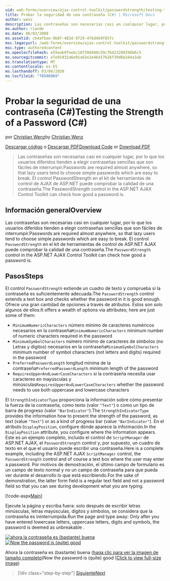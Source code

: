```yaml
---
uid: web-forms/overview/ajax-control-toolkit/passwordstrength/testing-the-strength-of-a-password-cs
title: Probar la seguridad de una contraseña (C#) | Microsoft Docs
author: wenz
description: Las contraseñas son necesarias casi en cualquier lugar, por lo que los usuarios diferidos tienden a elegir contraseñas sencillas que son fáciles de interrumpir. Control PasswordStrength en el ASP. N...
ms.author: riande
ms.date: 06/02/2008
ms.assetid: cb4afbae-9b8f-483d-9729-476d4b9f85fc
msc.legacyurl: /web-forms/overview/ajax-control-toolkit/passwordstrength/testing-the-strength-of-a-password-cs
msc.type: authoredcontent
ms.openlocfilehash: e55eab9feebc18f39dd40c59cfb423208296b6c5
ms.sourcegitcommit: e7e91932a6e91a63e2e46417626f39d6b244a3ab
ms.translationtype: MT
ms.contentlocale: es-ES
ms.lasthandoff: 03/06/2020
ms.locfileid: "78508969"
---
```

# <a name="testing-the-strength-of-a-password-c"></a><span data-ttu-id="ae81b-104">Probar la seguridad de una contraseña (C#)</span><span class="sxs-lookup"><span data-stu-id="ae81b-104">Testing the Strength of a Password (C#)</span></span>

<span data-ttu-id="ae81b-105">por [Christian Wenz](https://github.com/wenz)</span><span class="sxs-lookup"><span data-stu-id="ae81b-105">by [Christian Wenz](https://github.com/wenz)</span></span>

<span data-ttu-id="ae81b-106">[Descargar código](https://download.microsoft.com/download/9/3/f/93f8daea-bebd-4821-833b-95205389c7d0/PasswordStrength0.cs.zip) o [Descargar PDF](https://download.microsoft.com/download/2/d/c/2dc10e34-6983-41d4-9c08-f78f5387d32b/passwordstrength0CS.pdf)</span><span class="sxs-lookup"><span data-stu-id="ae81b-106">[Download Code](https://download.microsoft.com/download/9/3/f/93f8daea-bebd-4821-833b-95205389c7d0/PasswordStrength0.cs.zip) or [Download PDF](https://download.microsoft.com/download/2/d/c/2dc10e34-6983-41d4-9c08-f78f5387d32b/passwordstrength0CS.pdf)</span></span>

> <span data-ttu-id="ae81b-107">Las contraseñas son necesarias casi en cualquier lugar, por lo que los usuarios diferidos tienden a elegir contraseñas sencillas que son fáciles de interrumpir.</span><span class="sxs-lookup"><span data-stu-id="ae81b-107">Passwords are required almost anywhere, so that lazy users tend to choose simple passwords which are easy to break.</span></span> <span data-ttu-id="ae81b-108">El control PasswordStrength en el kit de herramientas de control de AJAX de ASP.NET puede comprobar la calidad de una contraseña.</span><span class="sxs-lookup"><span data-stu-id="ae81b-108">The PasswordStrength control in the ASP.NET AJAX Control Toolkit can check how good a password is.</span></span>

## <a name="overview"></a><span data-ttu-id="ae81b-109">Información general</span><span class="sxs-lookup"><span data-stu-id="ae81b-109">Overview</span></span>

<span data-ttu-id="ae81b-110">Las contraseñas son necesarias casi en cualquier lugar, por lo que los usuarios diferidos tienden a elegir contraseñas sencillas que son fáciles de interrumpir.</span><span class="sxs-lookup"><span data-stu-id="ae81b-110">Passwords are required almost anywhere, so that lazy users tend to choose simple passwords which are easy to break.</span></span> <span data-ttu-id="ae81b-111">El control `PasswordStrength` en el kit de herramientas de control de ASP.NET AJAX puede comprobar la calidad de una contraseña.</span><span class="sxs-lookup"><span data-stu-id="ae81b-111">The `PasswordStrength` control in the ASP.NET AJAX Control Toolkit can check how good a password is.</span></span>

## <a name="steps"></a><span data-ttu-id="ae81b-112">Pasos</span><span class="sxs-lookup"><span data-stu-id="ae81b-112">Steps</span></span>

<span data-ttu-id="ae81b-113">El control `PasswordStrength` extiende un cuadro de texto y comprueba si la contraseña es suficientemente adecuada.</span><span class="sxs-lookup"><span data-stu-id="ae81b-113">The `PasswordStrength` control extends a text box and checks whether the password in it is good enough.</span></span> <span data-ttu-id="ae81b-114">Ofrece una gran cantidad de opciones a través de atributos. Estos son solo algunos de ellos:</span><span class="sxs-lookup"><span data-stu-id="ae81b-114">It offers a wealth of options via attributes; here are just some of them:</span></span>

- <span data-ttu-id="ae81b-115">`MinimumNumericCharacters` número mínimo de caracteres numéricos necesarios en la contraseña</span><span class="sxs-lookup"><span data-stu-id="ae81b-115">`MinimumNumericCharacters` minimum number of numeric characters required in the password</span></span>
- <span data-ttu-id="ae81b-116">`MinimumSymbolCharacters` número mínimo de caracteres de símbolos (no Letras y dígitos) necesarios en la contraseña</span><span class="sxs-lookup"><span data-stu-id="ae81b-116">`MinimumSymbolCharacters` minimum number of symbol characters (not letters and digits) required in the password</span></span>
- <span data-ttu-id="ae81b-117">`PreferredPasswordLength` longitud mínima de la contraseña</span><span class="sxs-lookup"><span data-stu-id="ae81b-117">`PreferredPasswordLength` minimum length of the password</span></span>
- <span data-ttu-id="ae81b-118">`RequiresUpperAndLowerCaseCharacters` si la contraseña necesita usar caracteres en mayúsculas y minúsculas</span><span class="sxs-lookup"><span data-stu-id="ae81b-118">`RequiresUpperAndLowerCaseCharacters` whether the password needs to use both uppercase and lowercase characters</span></span>

<span data-ttu-id="ae81b-119">El `StrengthIndicatorType` proporciona la información sobre cómo presentar la fuerza de la contraseña, como texto (valor `"Text"`) o como un tipo de barra de progreso (valor `"BarIndicator"`).</span><span class="sxs-lookup"><span data-stu-id="ae81b-119">The `StrengthIndicatorType` provides the information how to present the strength of the password, as text (value `"Text"`) or as a kind of progress bar (value `"BarIndicator"`).</span></span> <span data-ttu-id="ae81b-120">En el atributo `DisplayPosition`, configure dónde aparece la información.</span><span class="sxs-lookup"><span data-stu-id="ae81b-120">In the `DisplayPosition` attribute, you configure where the information appears.</span></span> <span data-ttu-id="ae81b-121">Este es un ejemplo completo, incluido el control de `ScriptManager` de ASP.NET AJAX, el `PasswordStrength` control y, por supuesto, un cuadro de texto en el que el usuario puede escribir una contraseña.</span><span class="sxs-lookup"><span data-stu-id="ae81b-121">Here is a complete example, including the ASP.NET AJAX `ScriptManager` control, the `PasswordStrength` control and of course a text box where the user may enter a password.</span></span> <span data-ttu-id="ae81b-122">Por motivos de demostración, el último campo de formulario es un campo de texto normal y no un campo de contraseña para que pueda ver durante el desarrollo lo que está escribiendo.</span><span class="sxs-lookup"><span data-stu-id="ae81b-122">For the sake of demonstration, the latter form field is a regular text field and not a password field so that you can see during development what you are typing.</span></span>

[!code-aspx[Main](testing-the-strength-of-a-password-cs/samples/sample1.aspx)]

<span data-ttu-id="ae81b-123">Ejecute la página y escriba fuera: solo después de escribir letras minúsculas, letras mayúsculas, dígitos y símbolos, se considera que la contraseña es ininterrumpida.</span><span class="sxs-lookup"><span data-stu-id="ae81b-123">Run the page and type away: Only after you have entered lowercase letters, uppercase letters, digits and symbols, the password is deemed as unbreakable .</span></span>

<span data-ttu-id="ae81b-124">[![ahora la contraseña es (bastante) buena](testing-the-strength-of-a-password-cs/_static/image2.png)](testing-the-strength-of-a-password-cs/_static/image1.png)</span><span class="sxs-lookup"><span data-stu-id="ae81b-124">[![Now the password is (quite) good](testing-the-strength-of-a-password-cs/_static/image2.png)](testing-the-strength-of-a-password-cs/_static/image1.png)</span></span>

<span data-ttu-id="ae81b-125">Ahora la contraseña es (bastante) buena ([haga clic para ver la imagen de tamaño completo](testing-the-strength-of-a-password-cs/_static/image3.png))</span><span class="sxs-lookup"><span data-stu-id="ae81b-125">Now the password is (quite) good ([Click to view full-size image](testing-the-strength-of-a-password-cs/_static/image3.png))</span></span>

> [!div class="step-by-step"]
> [<span data-ttu-id="ae81b-126">Siguiente</span><span class="sxs-lookup"><span data-stu-id="ae81b-126">Next</span></span>](testing-the-strength-of-a-password-vb.md)
